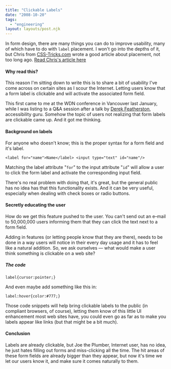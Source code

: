```yaml
---
title: "Clickable Labels"
date: "2008-10-20"
tags:
  - "engineering"
layout: layouts/post.njk
---
```


In form design, there are many things you can do to improve usability, many of which have to do with `label` placement. I won't go into the depths of it, but Chris from [CSS-Tricks.com](http://css-tricks.com) wrote a good article about placement, not too long ago. [Read Chris's article here](http://css-tricks.com/label-placement-on-forms/)

#### Why read this?

This reason I'm sitting down to write this is to share a bit of usability I've come across on certain sites as I scour the Internet. Letting users know that a form label is clickable and will activate the associated form field.

This first came to me at the WDN conference in Vancouver last January, while I was listing to a Q&A session after a talk by [Derek Featherston](http://boxofchocolates.ca/), accessibility guru. Somehow the topic of users not realizing that form labels are clickable came up. And it got me thinking.

#### Background on labels

For anyone who doesn't know; this is the proper syntax for a form field and it's label.

```
<label for="name">Name</label> <input type="text" id="name"/>
```

Matching the label attribute "`for`" to the input attribute "`id`" will allow a user to click the form label and activate the corresponding input field.

There's no real problem with doing that, it's great, but the general public has no idea has that this functionality exists. And it can be very useful, especially when dealing with check boxes or radio buttons.

#### Secretly educating the user

How do we get this feature pushed to the user. You can't send out an e–mail to 50,000,000 users informing them that they can click the text next to a form field.

Adding in features (or letting people know that they are there), needs to be done in a way users will notice in their every day usage and it has to feel like a natural addition. So, we ask ourselves — what would make a user think something is clickable on a web site?

##### The code

```
label{cursor:pointer;}
```

And even maybe add something like this in:

```
label:hover{color:#777;}
```

Those code snippets will help bring clickable labels to the public (in compliant browsers, of course), letting them know of this little UI enhancement most web sites have, you could even go as far as to make you labels appear like links (but that might be a bit much).

#### Conclusion

Labels are already clickable, but Joe the Plumber, Internet user, has no idea, he just hates filling out forms and miss-clicking all the time. The hit areas of these form fields are already bigger than they appear, but now it's time we let our users know it, and make sure it comes naturally to them.

